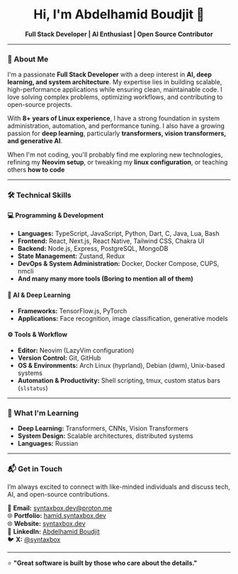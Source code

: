 <h1 align="center">Hi, I'm Abdelhamid Boudjit 👋</h1>  
<p align="center">
  <strong>Full Stack Developer | AI Enthusiast | Open Source Contributor</strong>
</p>

---

### 🚀 About Me  

I'm a passionate **Full Stack Developer** with a deep interest in **AI, deep learning, and system architecture**. My expertise lies in building scalable, high-performance applications while ensuring clean, maintainable code. I love solving complex problems, optimizing workflows, and contributing to open-source projects.  

With **8+ years of Linux experience**, I have a strong foundation in system administration, automation, and performance tuning. I also have a growing passion for **deep learning**, particularly **transformers, vision transformers, and generative AI**.  

When I'm not coding, you'll probably find me exploring new technologies, refining my **Neovim setup**, or tweaking my **linux configuration**, or teaching others **how to code**   

---

### 🛠️ Technical Skills  

#### **💻 Programming & Development**  
- **Languages:** TypeScript, JavaScript, Python, Dart, C, Java, Lua, Bash  
- **Frontend:** React, Next.js, React Native, Tailwind CSS, Chakra UI  
- **Backend:** Node.js, Express, PostgreSQL, MongoDB  
- **State Management:** Zustand, Redux  
- **DevOps & System Administration:** Docker, Docker Compose, CUPS, nmcli
- **And many many more tools (Boring to mention all of them)**

#### **🧠 AI & Deep Learning**  
- **Frameworks:** TensorFlow.js, PyTorch  
- **Applications:** Face recognition, image classification, generative models  

#### **⚙️ Tools & Workflow**  
- **Editor:** Neovim (LazyVim configuration)  
- **Version Control:** Git, GitHub  
- **OS & Environments:** Arch Linux (hyprland), Debian (dwm), Unix-based systems  
- **Automation & Productivity:** Shell scripting, tmux, custom status bars (`slstatus`)  

---

### 🎯 What I'm Learning  

- **Deep Learning:** Transformers, CNNs, Vision Transformers  
- **System Design:** Scalable architectures, distributed systems  
- **Languages:** Russian  

---

### 📬 Get in Touch  

I’m always excited to connect with like-minded individuals and discuss tech, AI, and open-source contributions.  

📧 **Email:** syntaxbox.dev@proton.me<br>
🌐 **Portfolio:** [hamid.syntaxbox.dev](https://hamid.syntaxbox.dev)<br>
🌐 **Website:** [syntaxbox.dev](https://syntaxbox.dev)<br>
💼 **LinkedIn:** [Abdelhamid Boudjit](https://www.linkedin.com/in/syntaxbox/)<br>
🐦 **X:** [@syntaxbox](https://x.com/syntaxbox)

---

⭐ **"Great software is built by those who care about the details."**  
